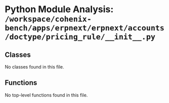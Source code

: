 # Python Module Analysis: `/workspace/cohenix-bench/apps/erpnext/erpnext/accounts/doctype/pricing_rule/__init__.py`

## Classes

No classes found in this file.


## Functions

No top-level functions found in this file.
